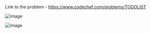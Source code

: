 Link to the problem - https://www.codechef.com/problems/TODOLIST



![image](https://user-images.githubusercontent.com/57552973/236862623-f55bbf14-c403-4418-acc8-803fea8241ae.png)


![image](https://user-images.githubusercontent.com/57552973/236862726-21ccb6ac-a68c-48f5-b68d-ce4686db89e5.png)
